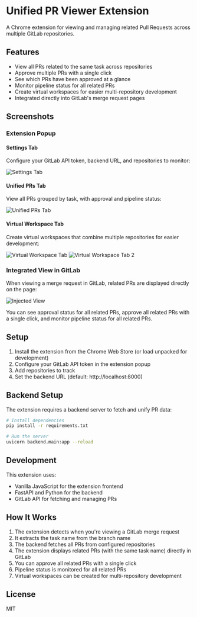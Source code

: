 # Unified PR Viewer Extension

A Chrome extension for viewing and managing related Pull Requests across multiple GitLab repositories.

## Features

- View all PRs related to the same task across repositories
- Approve multiple PRs with a single click
- See which PRs have been approved at a glance
- Monitor pipeline status for all related PRs
- Create virtual workspaces for easier multi-repository development
- Integrated directly into GitLab's merge request pages

## Screenshots

### Extension Popup

#### Settings Tab
Configure your GitLab API token, backend URL, and repositories to monitor:

![Settings Tab](images/unified-settings-tab.png)

#### Unified PRs Tab
View all PRs grouped by task, with approval and pipeline status:

![Unified PRs Tab](images/unified-PR-tab.png)

#### Virtual Workspace Tab
Create virtual workspaces that combine multiple repositories for easier development:

![Virtual Workspace Tab](images/unified-new-workspace.png)
![Virtual Workspace Tab 2](images/unified-workspace-tab.png)

### Integrated View in GitLab

When viewing a merge request in GitLab, related PRs are displayed directly on the page:

![Injected View](images/unified-injected-view.png)

You can see approval status for all related PRs, approve all related PRs with a single click, and monitor pipeline status for all related PRs.

## Setup

1. Install the extension from the Chrome Web Store (or load unpacked for development)
2. Configure your GitLab API token in the extension popup
3. Add repositories to track
4. Set the backend URL (default: http://localhost:8000)

## Backend Setup

The extension requires a backend server to fetch and unify PR data:

```bash
# Install dependencies
pip install -r requirements.txt

# Run the server
uvicorn backend.main:app --reload
```

## Development

This extension uses:
- Vanilla JavaScript for the extension frontend
- FastAPI and Python for the backend
- GitLab API for fetching and managing PRs

## How It Works

1. The extension detects when you're viewing a GitLab merge request
2. It extracts the task name from the branch name
3. The backend fetches all PRs from configured repositories
4. The extension displays related PRs (with the same task name) directly in GitLab
5. You can approve all related PRs with a single click
6. Pipeline status is monitored for all related PRs
7. Virtual workspaces can be created for multi-repository development

## License

MIT